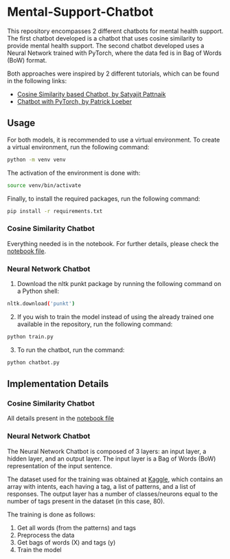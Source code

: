 # Mental-Support-Chatbot

This repository encompasses 2 different chatbots for mental health support. The first chatbot developed is a chatbot that uses cosine similarity to provide mental health support. The second chatbot developed uses a Neural Network trained with PyTorch, where the data fed is in Bag of Words (BoW) format.

Both approaches were inspired by 2 different tutorials, which can be found in the following links:

- [Cosine Similarity based Chatbot, by Satyajit Pattnaik](https://www.youtube.com/watch?v=EPzqKkjcnro&pp=ygUZY29zaW5lIHNpbWlsYXJpdHkgY2hhdGJvdA%3D%3D)
- [Chatbot with PyTorch, by Patrick Loeber](https://www.youtube.com/watch?v=RpWeNzfSUHw)

## Usage

For both models, it is recommended to use a virtual environment. To create a virtual environment, run the following command:

```bash
python -m venv venv
```

The activation of the environment is done with:

```bash
source venv/bin/activate
```

Finally, to install the required packages, run the following command:

```bash
pip install -r requirements.txt
```

### Cosine Similarity Chatbot
Everything needed is in the notebook. For further details, please check the [notebook file](cosine_similarity/notebook.ipynb).

### Neural Network Chatbot

1. Download the nltk punkt package by running the following command on a Python shell:

```bash
nltk.download('punkt')
```

2. If you wish to train the model instead of using the already trained one available in the repository, run the following command:

```bash
python train.py
```

3. To run the chatbot, run the command:

```bash
python chatbot.py
```

## Implementation Details

### Cosine Similarity Chatbot

All details present in the [notebook file](cosine_similarity/notebook.ipynb)

### Neural Network Chatbot

The Neural Network Chatbot is composed of 3 layers: an input layer, a hidden layer, and an output layer. The input layer is a Bag of Words (BoW) representation of the input sentence.

The dataset used for the training was obtained at [Kaggle](https://www.kaggle.com/datasets/jiscecseaiml/mental-health-dataset), which contains an array with intents, each having a tag, a list of patterns, and a list of responses. The output layer has a number of classes/neurons equal to the number of tags present in the dataset (in this case, 80).

The training is done as follows:

1. Get all words (from the patterns) and tags
2. Preprocess the data
3. Get bags of words (X) and tags (y)
4. Train the model

